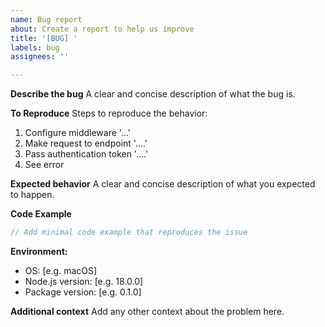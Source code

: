 ```yaml
---
name: Bug report
about: Create a report to help us improve
title: '[BUG] '
labels: bug
assignees: ''

---
```


**Describe the bug**
A clear and concise description of what the bug is.

**To Reproduce**
Steps to reproduce the behavior:
1. Configure middleware '...'
2. Make request to endpoint '....'
3. Pass authentication token '....'
4. See error

**Expected behavior**
A clear and concise description of what you expected to happen.

**Code Example**
```typescript
// Add minimal code example that reproduces the issue
```

**Environment:**
 - OS: [e.g. macOS]
 - Node.js version: [e.g. 18.0.0]
 - Package version: [e.g. 0.1.0]

**Additional context**
Add any other context about the problem here.
